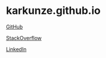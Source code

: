 # karkunze.github.io

[GitHub](https://github.com/KarKunze/karkunze.github.io)

[StackOverflow](https://stackoverflow.com/users/9686382/karla?tab=profile)

[LinkedIn](https://www.linkedin.com/in/karla-kunze-02935939/)
